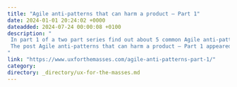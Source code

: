 ```yaml
---
title: "Agile anti-patterns that can harm a product – Part 1"
date: 2024-01-01 20:24:02 +0000
dateadded: 2024-07-24 00:00:08 +0100
description: "  
 In part 1 of a two part series find out about 5 common Agile anti-patterns that can really harm UX and how to avoid them. 
 The post Agile anti-patterns that can harm a product – Part 1 appeared first on UXM. 
"
link: "https://www.uxforthemasses.com/agile-anti-patterns-part-1/"
category:
directory: _directory/ux-for-the-masses.md
---
```

